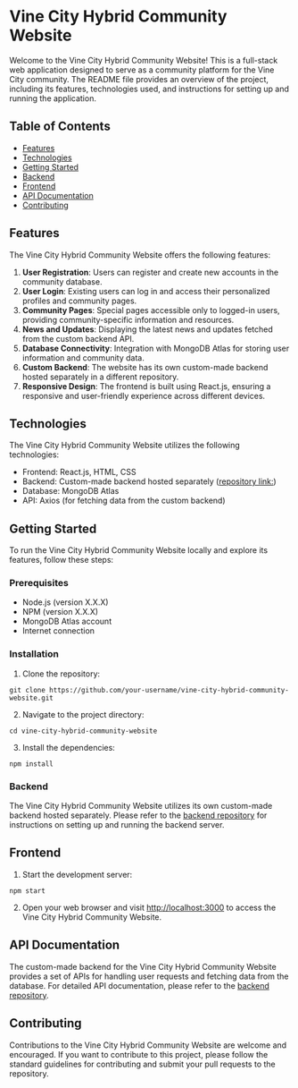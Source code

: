 # Vine City Hybrid Community Website

Welcome to the Vine City Hybrid Community Website! This is a full-stack web application designed to serve as a community platform for the Vine City community. The README file provides an overview of the project, including its features, technologies used, and instructions for setting up and running the application.

## Table of Contents

- [Features](#features)
- [Technologies](#technologies)
- [Getting Started](#getting-started)
- [Backend](#backend)
- [Frontend](#frontend)
- [API Documentation](#api-documentation)
- [Contributing](#contributing)

## Features

The Vine City Hybrid Community Website offers the following features:

1. **User Registration**: Users can register and create new accounts in the community database.
2. **User Login**: Existing users can log in and access their personalized profiles and community pages.
3. **Community Pages**: Special pages accessible only to logged-in users, providing community-specific information and resources.
4. **News and Updates**: Displaying the latest news and updates fetched from the custom backend API.
5. **Database Connectivity**: Integration with MongoDB Atlas for storing user information and community data.
6. **Custom Backend**: The website has its own custom-made backend hosted separately in a different repository.
7. **Responsive Design**: The frontend is built using React.js, ensuring a responsive and user-friendly experience across different devices.

## Technologies

The Vine City Hybrid Community Website utilizes the following technologies:

- Frontend: React.js, HTML, CSS
- Backend: Custom-made backend hosted separately ([repository link:](https://github.com/rajnishtripathi2001/CRUD-API-VINE-CITY))
- Database: MongoDB Atlas
- API: Axios (for fetching data from the custom backend)

## Getting Started

To run the Vine City Hybrid Community Website locally and explore its features, follow these steps:

### Prerequisites

- Node.js (version X.X.X)
- NPM (version X.X.X)
- MongoDB Atlas account
- Internet connection

### Installation

1. Clone the repository:

```shell
git clone https://github.com/your-username/vine-city-hybrid-community-website.git
```
2. Navigate to the project directory:

```shell
cd vine-city-hybrid-community-website
```

3. Install the dependencies:

```shell
npm install
```

### Backend

The Vine City Hybrid Community Website utilizes its own custom-made backend hosted separately. Please refer to the [backend repository](https://github.com/rajnishtripathi2001/CRUD-API-VINE-CITY) for instructions on setting up and running the backend server.

## Frontend

1. Start the development server:
```shell
npm start
```
2. Open your web browser and visit [http://localhost:3000](http://localhost:3000) to access the Vine City Hybrid Community Website.

## API Documentation

The custom-made backend for the Vine City Hybrid Community Website provides a set of APIs for handling user requests and fetching data from the database. For detailed API documentation, please refer to the [backend repository](https://github.com/rajnishtripathi2001/CRUD-API-VINE-CITY).

## Contributing

Contributions to the Vine City Hybrid Community Website are welcome and encouraged. If you want to contribute to this project, please follow the standard guidelines for contributing and submit your pull requests to the repository.